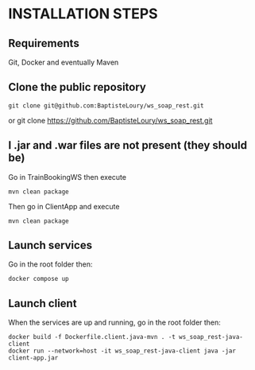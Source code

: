 # INSTALLATION STEPS

## Requirements

Git, Docker and eventually Maven

## Clone the public repository

    git clone git@github.com:BaptisteLoury/ws_soap_rest.git
or
    git clone https://github.com/BaptisteLoury/ws_soap_rest.git

## I .jar and .war files are not present (they should be)
Go in TrainBookingWS then execute

    mvn clean package

Then go in ClientApp and execute

    mvn clean package

## Launch services
Go in the root folder then:

    docker compose up

## Launch client
When the services are up and running, go in the root folder then:

    docker build -f Dockerfile.client.java-mvn . -t ws_soap_rest-java-client
    docker run --network=host -it ws_soap_rest-java-client java -jar client-app.jar